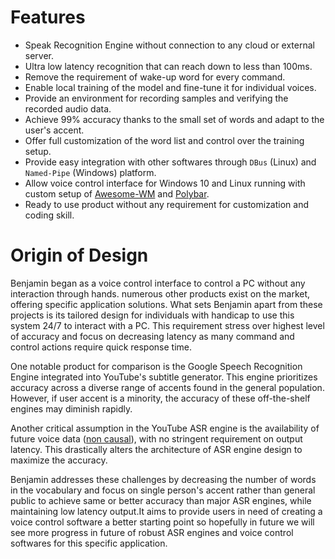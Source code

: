 # Features

- Speak Recognition Engine without connection to any cloud or external server.
- Ultra low latency recognition that can reach down to less than 100ms.
- Remove the requirement of wake-up word for every command.
- Enable local training of the model and fine-tune it for individual voices.
- Provide an environment for recording samples and verifying the recorded audio data.
- Achieve 99% accuracy thanks to the small set of words and adapt to the user's accent.
- Offer full customization of the word list and control over the training setup.
- Provide easy integration with other softwares through `DBus` (Linux) and `Named-Pipe` (Windows) platform.
- Allow voice control interface for Windows 10 and Linux running with custom setup of [Awesome-WM](https://awesomewm.org/) and [Polybar](https://github.com/polybar/polybar).
- Ready to use product without any requirement for customization and coding skill.

# Origin of Design
Benjamin began as a voice control interface to control a PC without any interaction through hands. numerous other products exist on the market, offering specific application solutions. What sets Benjamin apart from these projects is its tailored design for individuals with handicap to use this system 24/7 to interact with a PC. This requirement stress over highest level of accuracy and focus on decreasing latency as many command and control actions require quick response time.

One notable product for comparison is the Google Speech Recognition Engine integrated into YouTube's subtitle generator. This engine prioritizes accuracy across a diverse range of accents found in the general population. However, if user accent is a minority, the accuracy of these off-the-shelf engines may diminish rapidly.

Another critical assumption in the YouTube ASR engine is the availability of future voice data ([non causal](https://en.wikipedia.org/wiki/Causality)), with no stringent requirement on output latency. This drastically alters the architecture of ASR engine design to maximize the accuracy.

Benjamin addresses these challenges by decreasing the number of words in the vocabulary and focus on single person's accent rather than general public to achieve same or better accuracy than major ASR engines, while maintaining low latency output.It aims to provide users in need of creating a voice control software a better starting point so hopefully in future we will see more progress in future of robust ASR engines and voice control softwares for this specific application.
